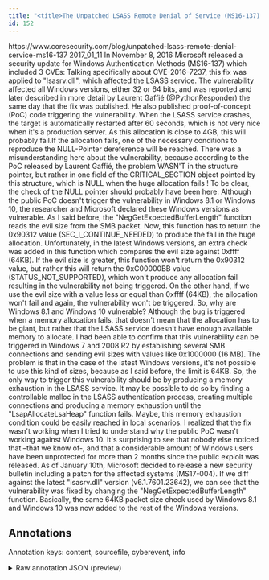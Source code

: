 ```yaml
---
title: "<title>The Unpatched LSASS Remote Denial of Service (MS16-137) | Core Security</title>"
id: 152
---
```


<title>The Unpatched LSASS Remote Denial of Service (MS16-137) | Core Security</title>
<source> https://www.coresecurity.com/blog/unpatched-lsass-remote-denial-service-ms16-137 </source>
<date> 2017_01_11 </date>
<text>
In November 8, 2016 Microsoft released a security update for Windows Authentication Methods (MS16-137) which included 3 CVEs:
Talking specifically about CVE-2016-7237, this fix was applied to "lsasrv.dll", which affected the LSASS service.
The vulnerability affected all Windows versions, either 32 or 64 bits, and was reported and later described in more detail by Laurent Gaffié (@PythonResponder) the same day that the fix was published.
He also published proof-of-concept (PoC) code triggering the vulnerability.
When the LSASS service crashes, the target is automatically restarted after 60 seconds, which is not very nice when it's a production server.
As this allocation is close to 4GB, this will probably fail.If the allocation fails, one of the necessary conditions to reproduce the NULL-Pointer dereference will be reached.
There was a misunderstanding here about the vulnerability, because according to the PoC released by Laurent Gaffié, the problem WASN'T in the structure pointer, but rather in one field of the CRITICAL_SECTION object pointed by this structure, which is NULL when the huge allocation fails !
To be clear, the check of the NULL pointer should probably have been here:
Although the public PoC doesn't trigger the vulnerability in Windows 8.1 or Windows 10, the researcher and Microsoft declared these Windows versions as vulnerable.
As I said before, the "NegGetExpectedBufferLength" function reads the evil size from the SMB packet.
Now, this function has to return the 0x90312 value (SEC_I_CONTINUE_NEEDED) to produce the fail in the huge allocation.
Unfortunately, in the latest Windows versions, an extra check was added in this function which compares the evil size against 0xffff (64KB).
If the evil size is greater, this function won't return the 0x90312 value, but rather this will return the 0xC00000BB value (STATUS_NOT_SUPPORTED), which won't produce any allocation fail resulting in the vulnerability not being triggered.
On the other hand, if we use the evil size with a value less or equal than 0xffff (64KB), the allocation won't fail and again, the vulnerability won't be triggered.
So, why are Windows 8.1 and Windows 10 vulnerable?
Although the bug is triggered when a memory allocation fails, that doesn't mean that the allocation has to be giant, but rather that the LSASS service doesn't have enough available memory to allocate.
I had been able to confirm that this vulnerability can be triggered in Windows 7 and 2008 R2 by establishing several SMB connections and sending evil sizes with values like 0x1000000 (16 MB).
The problem is that in the case of the latest Windows versions, it's not possible to use this kind of sizes, because as I said before, the limit is 64KB.
So, the only way to trigger this vulnerability should be by producing a memory exhaustion in the LSASS service.
It may be possible to do so by finding a controllable malloc in the LSASS authentication process, creating multiple connections and producing a memory exhaustion until the "LsapAllocateLsaHeap" function fails.
Maybe, this memory exhaustion condition could be easily reached in local scenarios.
I realized that the fix wasn't working when I tried to understand why the public PoC wasn't working against Windows 10.
It's surprising to see that nobody else noticed that –that we know of-, and that a considerable amount of Windows users have been unprotected for more than 2 months since the public exploit was released.
As of January 10th, Microsoft decided to release a new security bulletin including a patch for the affected systems (MS17-004).
If we diff against the latest "lsasrv.dll" version (v6.1.7601.23642), we can see that the vulnerability was fixed by changing the "NegGetExpectedBufferLength" function.
Basically, the same 64KB packet size check used by Windows 8.1 and Windows 10 was now added to the rest of the Windows versions.
</text>



## Annotations

Annotation keys: content, sourcefile, cyberevent, info

<details>
<summary>Raw annotation JSON (preview)</summary>

```json
{
  "content": "In November 8, 2016 Microsoft released a security update for Windows Authentication Methods (MS16-137) which included 3 CVEs: Talking specifically about CVE-2016-7237, this fix was applied to \"lsasrv.dll\", which affected the LSASS service. The vulnerability affected all Windows versions, either 32 or 64 bits, and was reported and later described in more detail by Laurent Gaffi\u00e9 (@PythonResponder) the same day that the fix was published. He also published proof-of-concept (PoC) code triggering the vulnerability. When the LSASS service crashes, the target is automatically restarted after 60 seconds, which is not very nice when it's a production server. As this allocation is close to 4GB, this will probably fail.If the allocation fails, one of the necessary conditions to reproduce the NULL-Pointer dereference will be reached. There was a misunderstanding here about the vulnerability, because according to the PoC released by Laurent Gaffi\u00e9, the problem WASN'T in the structure pointer, but rather in one field of the CRITICAL_SECTION object pointed by this structure, which is NULL when the huge allocation fails ! To be clear, the check of the NULL pointer should probably have\u00a0been here: Although the public PoC doesn't trigger the vulnerability in Windows 8.1 or Windows 10, the researcher and Microsoft declared these Windows versions as vulnerable. As I said before, the \"NegGetExpectedBufferLength\" function reads the evil size from the SMB packet. Now, this function has to return the 0x90312 value (SEC_I_CONTINUE_NEEDED) to produce the fail in the huge allocation. Unfortunately, in the latest Windows versions, an extra check was added in this function\u00a0which compares the evil size against 0xffff (64KB). If the evil size is greater, this function won't return the 0x90312 value, but rather this will return the 0xC00000BB value (STATUS_NOT_SUPPORTED), which won't produce\u00a0any allocation fail resulting in the vulnerability not being triggered. On the other hand, if we use the evil size with a value less or equal than 0xffff (64KB), the allocation won't fail and again, the vulnerability won't be triggered. So, why are Windows 8.1 and Windows 10 vulnerable? Although the bug is triggered when a memory allocation fails, that doesn't mean that the allocation has to be giant, but rather that the LSASS service doesn't have enough available memory to allocate. I had been able to confirm that this vulnerability can be triggered in Windows 7 and 2008 R2 by establishing several SMB connections and sending evil sizes with values like 0x1000000 (16 MB). The problem is that in the case of the latest Windows versions, it's not possible to use this kind of sizes, because as I said before, the limit is 64KB. So, the only way to trigger this vulnerability should be by producing a memory exhaustion in the LSASS service. It may be possible to do so by finding a controllable malloc in the LSASS authentication process, creating multiple connections and producing a memory exhaustion until the \"LsapAllocateLsaHeap\" function fails. Maybe, this memory exhaustion condition could be easily reached in local scenarios. I realized that the fix wasn't working when I tried to understand why the public PoC wasn't working against Windows 10. It's surprising to see that nobody else noticed that \u2013that we know of-, and that a considerable amount\u00a0of Windows users have been unprotected for more than\u00a02 months since the public exploit was released. As of January 10th, Microsoft decided to release\u00a0a new security bulletin including\u00a0a patch for the affected systems (MS17-004). If we diff against the latest \"lsasrv.dll\" version (v6.1.7601.23642), we can see that the vulnerability was fixed by changing the\u00a0\"NegGetExpectedBufferLength\" function. Basically, the same 64KB packet size check used by Windows 8.1 and Windows 10 was now added to the rest of the Windows versions",
  "sourcefile": "152.txt",
  "cybe
```
</details>
